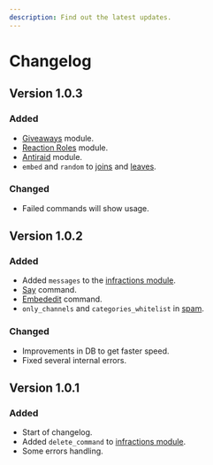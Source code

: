 ```yaml
---
description: Find out the latest updates.
---
```


# Changelog

## Version 1.0.3

### Added

* [Giveaways](../commands/giveaways.md) module.
* [Reaction Roles](../configuration/modules/reaction-roles.md) module.
* [Antiraid](../configuration/modules/antiraid.md) module.
* `embed` and `random` to [joins](../configuration/modules/joins.md) and [leaves](../configuration/modules/leaves.md).

### Changed

* Failed commands will show usage.

## Version 1.0.2

### Added

* Added `messages` to the [infractions module](../configuration/modules/infractions.md).
* [Say](../commands/miscellaneous.md#send-a-message-to-a-channel-100) command.
* [Embededit](../commands/miscellaneous.md#edit-a-sent-embed-100) command.
* `only_channels` and `categories_whitelist` in [spam](../configuration/modules/spam.md).

### Changed

* Improvements in DB to get faster speed.
* Fixed several internal errors.

## Version 1.0.1

### Added

* Start of changelog.
* Added `delete_command` to [infractions module](../configuration/modules/infractions.md).
* Some errors handling.




